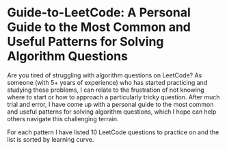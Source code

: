 # Guide-to-LeetCode: A Personal Guide to the Most Common and Useful Patterns for Solving Algorithm Questions

Are you tired of struggling with algorithm questions on LeetCode? As someone (with 5+ years of experience) who has started practicing and studying these problems, I can relate to the frustration of not knowing where to start or how to approach a particularly tricky question. After much trial and error, I have come up with a personal guide to the most common and useful patterns for solving algorithm questions, which I hope can help others navigate this challenging terrain.

For each pattern I have listed 10 LeetCode questions to practice on and the list is sorted by learning curve.